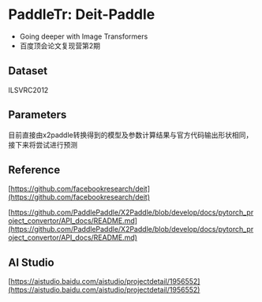 # PaddleTr: Deit-Paddle
- Going deeper with Image Transformers
- 百度顶会论文复现营第2期

## Dataset

ILSVRC2012

## Parameters

目前直接由x2paddle转换得到的模型及参数计算结果与官方代码输出形状相同，接下来将尝试进行预测

## Reference

[https://github.com/facebookresearch/deit](https://github.com/facebookresearch/deit)

[https://github.com/PaddlePaddle/X2Paddle/blob/develop/docs/pytorch_project_convertor/API_docs/README.md](https://github.com/PaddlePaddle/X2Paddle/blob/develop/docs/pytorch_project_convertor/API_docs/README.md)

## AI Studio

[https://aistudio.baidu.com/aistudio/projectdetail/1956552](https://aistudio.baidu.com/aistudio/projectdetail/1956552)